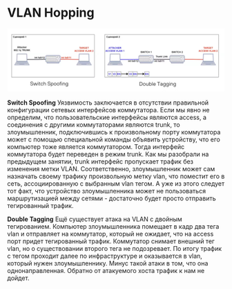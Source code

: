 # VLAN Hopping

![](materials/images/networks/vlan_hopping.png)

**Switch Spoofing**
Уязвимость заключается в отсутствии правильной конфигурации сетевых интерфейсов коммутатора. Если мы явно не определим, что пользовательские интерфейсы являются access, а соединения с другими коммутаторами являются trunk, то злоумышленник, подключившись к произвольному порту коммутатора может с помощью специальной команды объявить устройству, что его компьютер тоже является коммутатором. Тогда интерфейс коммутатора будет переведен в режим trunk. Как мы разобрали на предыдущем занятии, trunk интерфейс пропускает трафик без изменения метки VLAN. Соответственно, злоумышленник может сам назначать своему трафику произвольную метку vlan, что поместит его в сеть, ассоциированную с выбранным vlan тегом. А уже из этого следует тот факт, что устройство злоумышленника может не пользоваться маршрутизацией между сетями - достаточно будет просто отправить тегированный трафик.

**Double Tagging**
Ещё существует атака на VLAN с двойным тегированием. Компьютер злоумышленника помещает в кадр два тега vlan и отправляет на коммутатор, который не ожидает, что на access порт придет тегированный трафик. Коммутатор снимает внешний тег vlan, но о существовании второго тега не подозревает. По итогу трафик с тегом проходит далее по инфраструктуре и оказывается в vlan, который нужен злоумышленнику. Минус такой атаки в том, что она однонаправленная. Обратно от атакуемого хоста трафик к нам не дойдет.
